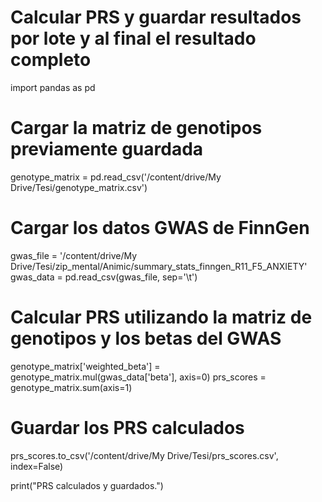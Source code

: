 # Calcular PRS y guardar resultados por lote y al final el resultado completo

import pandas as pd

# Cargar la matriz de genotipos previamente guardada
genotype_matrix = pd.read_csv('/content/drive/My Drive/Tesi/genotype_matrix.csv')

# Cargar los datos GWAS de FinnGen
gwas_file = '/content/drive/My Drive/Tesi/zip_mental/Animic/summary_stats_finngen_R11_F5_ANXIETY'
gwas_data = pd.read_csv(gwas_file, sep='\t')

# Calcular PRS utilizando la matriz de genotipos y los betas del GWAS
genotype_matrix['weighted_beta'] = genotype_matrix.mul(gwas_data['beta'], axis=0)
prs_scores = genotype_matrix.sum(axis=1)

# Guardar los PRS calculados
prs_scores.to_csv('/content/drive/My Drive/Tesi/prs_scores.csv', index=False)

print("PRS calculados y guardados.")

